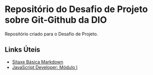 # Repositório do Desafio de Projeto sobre Git-Github da DIO
Repositório criado para o Desafio de Projeto.

## Links Úteis
- [Sitaxe Básica Markdown](https://www.markdownguide.org/basic-syntax/)
- [JavaScript Developer: Módulo I](https://github.com/digitalinnovationone/javascript-developer-m1)
